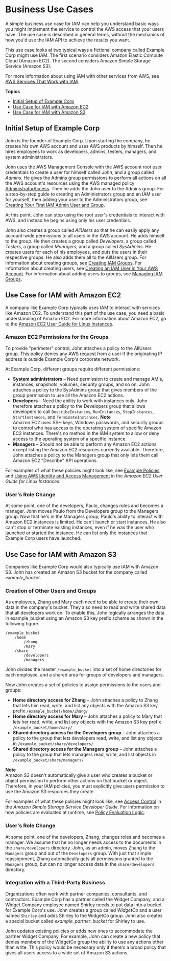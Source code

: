 # Business Use Cases<a name="IAM_UseCases"></a>

A simple business use case for IAM can help you understand basic ways you might implement the service to control the AWS access that your users have\. The use case is described in general terms, without the mechanics of how you'd use the IAM API to achieve the results you want\. 

This use case looks at two typical ways a fictional company called Example Corp might use IAM\. The first scenario considers Amazon Elastic Compute Cloud \(Amazon EC2\)\. The second considers Amazon Simple Storage Service \(Amazon S3\)\. 

For more information about using IAM with other services from AWS, see [AWS Services That Work with IAM](reference_aws-services-that-work-with-iam.md)\.

**Topics**
+ [Initial Setup of Example Corp](#InitSetupExampleCorp_IAM)
+ [Use Case for IAM with Amazon EC2](#UseCase_EC2)
+ [Use Case for IAM with Amazon S3](#UseCase_S3)

## Initial Setup of Example Corp<a name="InitSetupExampleCorp_IAM"></a>

John is the founder of Example Corp\. Upon starting the company, he creates his own AWS account and uses AWS products by himself\. Then he hires employees to work as developers, admins, testers, managers, and system administrators\. 

John uses the AWS Management Console with the AWS account root user credentials to create a user for himself called *John*, and a group called *Admins*\. He gives the Admins group permissions to perform all actions on all the AWS account's resources using the AWS managed policy [AdministratorAccess](https://console.aws.amazon.com/iam/home#policies/arn:aws:iam::aws:policy/AdministratorAccess)\. Then he adds the John user to the Admins group\. For a step\-by\-step guide to creating an Administrators group and an IAM user for yourself, then adding your user to the Administrators group, see [Creating Your First IAM Admin User and Group](getting-started_create-admin-group.md)\. 

At this point, John can stop using the root user's credentials to interact with AWS, and instead he begins using only his user credentials\.

John also creates a group called *AllUsers* so that he can easily apply any account\-wide permissions to all users in the AWS account\. He adds himself to the group\. He then creates a group called *Developers*, a group called *Testers*, a group called *Managers*, and a group called *SysAdmins*\. He creates users for each of his employees, and puts the users in their respective groups\. He also adds them all to the AllUsers group\. For information about creating groups, see [Creating IAM Groups](id_groups_create.md)\. For information about creating users, see [Creating an IAM User in Your AWS Account](id_users_create.md)\. For information about adding users to groups, see [Managing IAM Groups](id_groups_manage.md)\. 

## Use Case for IAM with Amazon EC2<a name="UseCase_EC2"></a>

A company like Example Corp typically uses IAM to interact with services like Amazon EC2\. To understand this part of the use case, you need a basic understanding of Amazon EC2\. For more information about Amazon EC2, go to the [Amazon EC2 User Guide for Linux Instances](https://docs.aws.amazon.com/AWSEC2/latest/UserGuide/)\.

### Amazon EC2 Permissions for the Groups<a name="EC2_PermissionsGroups"></a>

To provide "perimeter" control, John attaches a policy to the AllUsers group\. This policy denies any AWS request from a user if the originating IP address is outside Example Corp's corporate network\.

At Example Corp, different groups require different permissions:
+ **System administrators** – Need permission to create and manage AMIs, instances, snapshots, volumes, security groups, and so on\. John attaches a policy to the SysAdmins group that gives members of the group permission to use all the Amazon EC2 actions\.
+ **Developers** – Need the ability to work with instances only\. John therefore attaches a policy to the Developers group that allows developers to call `DescribeInstances`, `RunInstances`, `StopInstances`, `StartInstances`, and `TerminateInstances`\. 
**Note**  
Amazon EC2 uses SSH keys, Windows passwords, and security groups to control who has access to the operating system of specific Amazon EC2 instances\. There's no method in the IAM system to allow or deny access to the operating system of a specific instance\.
+ **Managers** – Should not be able to perform any Amazon EC2 actions except listing the Amazon EC2 resources currently available\. Therefore, John attaches a policy to the Managers group that only lets them call Amazon EC2 "Describe" API operations\.

For examples of what these policies might look like, see [Example Policies](access_policies_examples.md) and [Using AWS Identity and Access Management](https://docs.aws.amazon.com/AWSEC2/latest/UserGuide/index.html?UsingIAM.html) in the *Amazon EC2 User Guide for Linux Instances*\.

### User's Role Change<a name="EC2_UserRoleChange"></a>

At some point, one of the developers, Paulo, changes roles and becomes a manager\. John moves Paulo from the Developers group to the Managers group\. Now that he's in the Managers group, Paulo's ability to interact with Amazon EC2 instances is limited\. He can't launch or start instances\. He also can't stop or terminate existing instances, even if he was the user who launched or started the instance\. He can list only the instances that Example Corp users have launched\.

## Use Case for IAM with Amazon S3<a name="UseCase_S3"></a>

Companies like Example Corp would also typically use IAM with Amazon S3\. John has created an Amazon S3 bucket for the company called *example\_bucket*\.

### Creation of Other Users and Groups<a name="S3_CreationOtherUsersGroups"></a>

As employees, Zhang and Mary each need to be able to create their own data in the company's bucket\. They also need to read and write shared data that all developers work on\. To enable this, John logically arranges the data in example\_bucket using an Amazon S3 key prefix scheme as shown in the following figure\.

```
/example_bucket
    /home
        /zhang
        /mary
    /share
        /developers
        /managers
```

John divides the master `/example_bucket` into a set of home directories for each employee, and a shared area for groups of developers and managers\.

Now John creates a set of policies to assign permissions to the users and groups:
+ **Home directory access for Zhang** – John attaches a policy to Zhang that lets him read, write, and list any objects with the Amazon S3 key prefix `/example_bucket/home/Zhang/` 
+ **Home directory access for Mary** – John attaches a policy to Mary that lets her read, write, and list any objects with the Amazon S3 key prefix `/example_bucket/home/mary/`
+ **Shared directory access for the Developers group** – John attaches a policy to the group that lets developers read, write, and list any objects in `/example_bucket/share/developers/`
+ **Shared directory access for the Managers group** – John attaches a policy to the group that lets managers read, write, and list objects in `/example_bucket/share/managers/`

**Note**  
Amazon S3 doesn't automatically give a user who creates a bucket or object permission to perform other actions on that bucket or object\. Therefore, in your IAM policies, you must explicitly give users permission to use the Amazon S3 resources they create\.

For examples of what these policies might look like, see [Access Control](https://docs.aws.amazon.com/AmazonS3/latest/dev/UsingAuthAccess.html) in the *Amazon Simple Storage Service Developer Guide*\. For information on how policies are evaluated at runtime, see [Policy Evaluation Logic](reference_policies_evaluation-logic.md)\. 

### User's Role Change<a name="S3_UserRoleChange"></a>

At some point, one of the developers, Zhang, changes roles and becomes a manager\. We assume that he no longer needs access to the documents in the `share/developers` directory\. John, as an admin, moves Zhang to the `Managers` group and out of the `Developers` group\. With just that simple reassignment, Zhang automatically gets all permissions granted to the `Managers` group, but can no longer access data in the `share/developers` directory\.

### Integration with a Third\-Party Business<a name="S3_3rdPartyBusiness"></a>

Organizations often work with partner companies, consultants, and contractors\. Example Corp has a partner called the Widget Company, and a Widget Company employee named Shirley needs to put data into a bucket for Example Corp's use\. John creates a group called *WidgetCo* and a user named `Shirley` and adds Shirley to the WidgetCo group\. John also creates a special bucket called *example\_partner\_bucket* for Shirley to use\.

John updates existing policies or adds new ones to accommodate the partner Widget Company\. For example, John can create a new policy that denies members of the WidgetCo group the ability to use any actions other than write\. This policy would be necessary only if there's a broad policy that gives all users access to a wide set of Amazon S3 actions\.